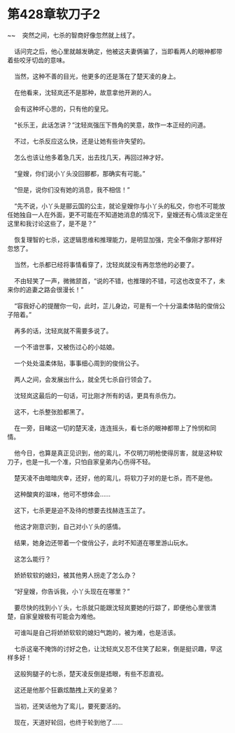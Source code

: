 # 第428章软刀子2
~~&nbsp;&nbsp;&nbsp;&nbsp;突然之间，七杀的智商好像忽然就上线了。<br><br>&nbsp;&nbsp;&nbsp;&nbsp;话问完之后，他心里就越发确定，他被这夫妻俩骗了，当即看两人的眼神都带着些咬牙切齿的意味。<br><br>&nbsp;&nbsp;&nbsp;&nbsp;当然，这种不善的目光，他更多的还是落在了楚天凌的身上。<br><br>&nbsp;&nbsp;&nbsp;&nbsp;在他看来，沈轻岚还不是那种，故意拿他开涮的人。<br><br>&nbsp;&nbsp;&nbsp;&nbsp;会有这种坏心思的，只有他的皇兄。<br><br>&nbsp;&nbsp;&nbsp;&nbsp;“长乐王，此话怎讲？”沈轻岚强压下唇角的笑意，故作一本正经的问道。<br><br>&nbsp;&nbsp;&nbsp;&nbsp;不过，七杀反应这么快，还是让她有些许失望的。<br><br>&nbsp;&nbsp;&nbsp;&nbsp;怎么也该让他多着急几天，出去找几天，再回过神才好。<br><br>&nbsp;&nbsp;&nbsp;&nbsp;“皇嫂，你们说小丫头没回郦都，那确实有可能。”<br><br>&nbsp;&nbsp;&nbsp;&nbsp;“但是，说你们没有她的消息，我不相信！”<br><br>&nbsp;&nbsp;&nbsp;&nbsp;“先不说，小丫头是郦云国的公主，就论皇嫂你与小丫头的私交，你也不可能放任她独自一人在外面，更不可能在不知道她消息的情况下，皇嫂还有心情淡定坐在这里和我讨论这些了，是不是？”<br><br>&nbsp;&nbsp;&nbsp;&nbsp;恢复理智的七杀，这逻辑思维和推理能力，是明显加强，完全不像刚才那样好忽悠了。<br><br>&nbsp;&nbsp;&nbsp;&nbsp;当然，七杀都已经将事情看穿了，沈轻岚就没有再忽悠他的必要了。<br><br>&nbsp;&nbsp;&nbsp;&nbsp;不由轻笑了一声，微微颔首，“说的不错，也推理的不错，可这也改变不了，未来你的追妻之路会很漫长！”<br><br>&nbsp;&nbsp;&nbsp;&nbsp;“容我好心的提醒你一句，此时，芷儿身边，可是有一个十分温柔体贴的俊俏公子陪着。”<br><br>&nbsp;&nbsp;&nbsp;&nbsp;再多的话，沈轻岚就不需要多说了。<br><br>&nbsp;&nbsp;&nbsp;&nbsp;一个不谙世事，又被伤过心的小姑娘。<br><br>&nbsp;&nbsp;&nbsp;&nbsp;一个处处温柔体贴，事事细心周到的俊俏公子。<br><br>&nbsp;&nbsp;&nbsp;&nbsp;两人之间，会发展出什么，就全凭七杀自行领会了。<br><br>&nbsp;&nbsp;&nbsp;&nbsp;沈轻岚这最后的一句话，可比刚才所有的话，更具有杀伤力。<br><br>&nbsp;&nbsp;&nbsp;&nbsp;这不，七杀整张脸都黑了。<br><br>&nbsp;&nbsp;&nbsp;&nbsp;在一旁，目睹这一切的楚天凌，连连摇头，看七杀的眼神都带上了怜悯和同情。<br><br>&nbsp;&nbsp;&nbsp;&nbsp;他今日，也算是真正见识到，他的鸾儿，不仅明刀明枪使得厉害，就是这种软刀子，也是一扎一个准，只怕自家皇弟内心伤得不轻。<br><br>&nbsp;&nbsp;&nbsp;&nbsp;楚天凌不由暗暗庆幸，还好，他的鸾儿，将软刀子对的是七杀，而不是他。<br><br>&nbsp;&nbsp;&nbsp;&nbsp;这种酸爽的滋味，他可不想体会……<br><br>&nbsp;&nbsp;&nbsp;&nbsp;这下，七杀更是迫不及待的想要去找赫连玉芷了。<br><br>&nbsp;&nbsp;&nbsp;&nbsp;他这才刚意识到，自己对小丫头的感情。<br><br>&nbsp;&nbsp;&nbsp;&nbsp;结果，她身边还带着一个俊俏公子，此时不知道在哪里游山玩水。<br><br>&nbsp;&nbsp;&nbsp;&nbsp;这怎么能行？<br><br>&nbsp;&nbsp;&nbsp;&nbsp;娇娇软软的媳妇，被其他男人拐走了怎么办？<br><br>&nbsp;&nbsp;&nbsp;&nbsp;“好皇嫂，你告诉我，小丫头现在在哪里？”<br><br>&nbsp;&nbsp;&nbsp;&nbsp;要尽快的找到小丫头，七杀就只能跟沈轻岚要她的行踪了，即便他心里很清楚，自家皇嫂极有可能会为难他。<br><br>&nbsp;&nbsp;&nbsp;&nbsp;可谁叫是自己将娇娇软软的媳妇气跑的，被为难，也是活该。<br><br>&nbsp;&nbsp;&nbsp;&nbsp;七杀这毫不掩饰的讨好之色，让沈轻岚又忍不住笑了起来，倒是挺识趣，早这样多好！<br><br>&nbsp;&nbsp;&nbsp;&nbsp;这般狗腿子的七杀，楚天凌反倒是捂眼，有些不忍直视。<br><br>&nbsp;&nbsp;&nbsp;&nbsp;这还是他那个狂霸炫酷拽上天的皇弟？<br><br>&nbsp;&nbsp;&nbsp;&nbsp;当初，还笑话他为了鸾儿，要死要活的。<br><br>&nbsp;&nbsp;&nbsp;&nbsp;现在，天道好轮回，也终于轮到他了……<br><br>
                    

<script>_fwqdsqadxfw()</script>
<div><script>_dfwf1dw();</script></div>
<div><script>_dfwf1agdw();</script></div>
                